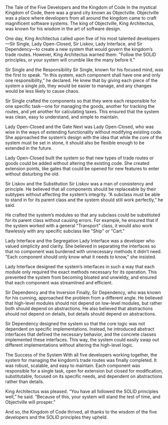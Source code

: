 The Tale of the Five Developers and the Kingdom of Code
In the mystical Kingdom of Code, there was a grand city known as Objectville. Objectville was a place where developers from all around the kingdom came to craft magnificent software systems. The king of Objectville, King Architectus, was known for his wisdom in the art of software design.

One day, King Architectus called upon five of his most talented developers—Sir Single, Lady Open-Closed, Sir Liskov, Lady Interface, and Sir Dependency—to create a new system that would govern the kingdom’s trade routes. However, King Architectus warned them: "Follow the SOLID principles, or your system will crumble like the many before it."

Sir Single and the Responsibility
Sir Single, known for his focused mind, was the first to speak. “In this system, each component shall have one and only one responsibility,” he declared. He knew that by giving each piece of the system a single job, they would be easier to manage, and any changes would be less likely to cause chaos.

Sir Single crafted the components so that they were each responsible for one specific task—one for managing the goods, another for tracking the routes, and yet another for calculating taxes. This ensured that the system was clean, easy to understand, and simple to maintain.

Lady Open-Closed and the Gate
Next was Lady Open-Closed, who was wise in the ways of extending functionality without modifying existing code. She approached the system’s design with the idea that while the core of the system must be set in stone, it should also be flexible enough to be extended in the future.

Lady Open-Closed built the system so that new types of trade routes or goods could be added without altering the existing code. She created extension points, like gates that could be opened for new features to enter without disturbing the old.

Sir Liskov and the Substitution
Sir Liskov was a man of consistency and principle. He believed that all components should be replaceable by their subtypes without affecting the system’s integrity. “A subclass must be able to stand in for its parent class and the system should still work perfectly,” he said.

He crafted the system’s modules so that any subclass could be substituted for its parent class without causing errors. For example, he ensured that if the system worked with a general "Transport" class, it would also work flawlessly with any specific subclass like "Ship" or "Cart."

Lady Interface and the Segregation
Lady Interface was a developer who valued simplicity and clarity. She believed in separating the interfaces so that no component was burdened with unnecessary methods it didn’t need. "Each component should only know what it needs to know," she insisted.

Lady Interface designed the system’s interfaces in such a way that each module only required the exact methods necessary for its operation. This prevented the system from becoming bloated and unwieldy, and ensured that each component was streamlined and efficient.

Sir Dependency and the Inversion
Finally, Sir Dependency, who was known for his cunning, approached the problem from a different angle. He believed that high-level modules should not depend on low-level modules, but rather both should depend on abstractions. He also believed that abstractions should not depend on details, but details should depend on abstractions.

Sir Dependency designed the system so that the core logic was not dependent on specific implementations. Instead, he introduced abstract interfaces that defined the necessary behavior, and the concrete classes implemented these interfaces. This way, the system could easily swap out different implementations without altering the high-level logic.

The Success of the System
With all five developers working together, the system for managing the kingdom’s trade routes was finally completed. It was robust, scalable, and easy to maintain. Each component was responsible for a single task, open for extension but closed for modification, substitutable, focused on its specific needs, and dependent on abstractions rather than details.

King Architectus was pleased. “You have all followed the SOLID principles well,” he said. “Because of this, your system will stand the test of time, and Objectville will prosper.”

And so, the Kingdom of Code thrived, all thanks to the wisdom of the five developers and the SOLID principles they upheld.
